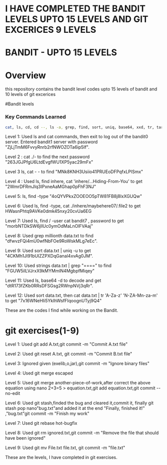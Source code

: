 # I HAVE COMPLETED THE BANDIT LEVELS UPTO 15 LEVELS AND GIT EXCERICES 9 LEVELS 

# BANDIT - UPTO 15 LEVELS

# Overview
this repository  contains the bandit level codes upto 15 levels of bandit and 10 levels of git excerices

#Bandit levels

### Key Commands Learned
```bash
cat, ls, cd, cd --, ls -a, grep, find, sort, uniq, base64, xxd, tr, tar, gzip,
```
Level 1: Used ls and cat commands, then exit to log out of the bandit0 server. Entered bandit1 server with password "ZjLjTmM6FvvyRnrb2rfNWOZOTa6ip5If".

Level 2 : cat ./- to find the next password "263JGJPfgU6LtdEvgfWU1XP5yac29mFx"

Level 3 ls, cat - -  to find "MNk8KNH3Usiio41PRUEoDFPqfxLPlSmx"

Level 4 : Used ls, find inhere, cat 'inhere/...Hiding-From-You' to get "2WmrDFRmJIq3IPxneAaMGhap0pFhF3NJ"

Level 5: ls, find -type "4oQYVPkxZOOEOO5pTW81FB8j8lxXGUQw"

Level 6: Used ls, find -type, cat ./inhere/maybehere07/.file2 to get HWasnPhtq9AVKe0dmk45nxy20cvUa6EG

Level 7: Used ls, find / -user  cat bandit7 , password to get "morbNTDkSW6jIlUc0ymOdMaLnOlFVAaj"

Level 8: Used grep millionth data.txt to find "dfwvzFQi4mU0wfNbFOe9RoWskMLg7eEc".

Level 9: Used sort data.txt | uniq -u to get "4CKMh1JI91bUIZZPXDqGanal4xvAg0JM".

Level 10: Used strings data.txt | grep "====" to find "FGUW5ilLVJrxX9kMYMmlN4MgbpfMiqey"

Level 11: Used ls, base64 -d to decode and get "dtR173fZKb0RRsDFSGsg2RWnpNVj3qRr".

Level 12: Used sort data.txt, then cat data.txt | tr 'A-Za-z' 'N-ZA-Mn-za-m' to get "7x16WNeHIi5YkIhWsfFIqoognUTyj9Q4"

These are the codes I find while working on the Bandit.

# git exercises(1-9)

Level 1: Used git add A.txt,git commit -m "Commit A.txt file"

Level 2: Used git reset A.txt, git commit -m "Commit B.txt file"

Level 3: Ignored given (exelib,o,jar),git commit -m "Ignore binary files"

Level 4: Used git merge escaped

Level 5: Used git merge another-piece-of-work,after correct the above equation using nano 2+3=5 > equation.txt,git add equation.txt,git commit --no-edit

Level 6: Used git stash,finded the bug and cleared it,commit it, finally git stash pop
nano"bug.txt"and added it at the end  "Finally, finished it!" ,"bug.txt"git commit -m "Finish my work"

Level 7: Used git rebase hot-bugfix

Level 8: Used git rm ignored.txt,git commit -m "Remove the file that should have been ignored"

Level 9: Used git mv File.txt file.txt, git commit -m "file.txt"

These are the levels, I have completed in git exercises.











